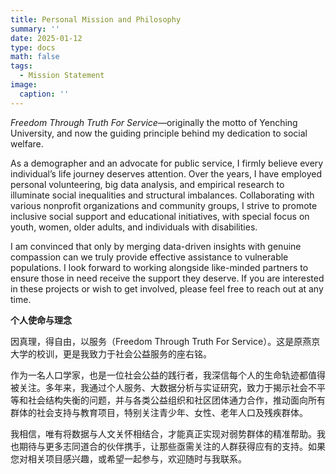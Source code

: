 ```yaml
---
title: Personal Mission and Philosophy
summary: ''
date: 2025-01-12
type: docs
math: false
tags:
  - Mission Statement
image:
  caption: ''
---
```


_Freedom Through Truth For Service_—originally the motto of Yenching University, and now the guiding principle behind my dedication to social welfare.

As a demographer and an advocate for public service, I firmly believe every individual’s life journey deserves attention. Over the years, I have employed personal volunteering, big data analysis, and empirical research to illuminate social inequalities and structural imbalances. Collaborating with various nonprofit organizations and community groups, I strive to promote inclusive social support and educational initiatives, with special focus on youth, women, older adults, and individuals with disabilities.

I am convinced that only by merging data-driven insights with genuine compassion can we truly provide effective assistance to vulnerable populations. I look forward to working alongside like-minded partners to ensure those in need receive the support they deserve. If you are interested in these projects or wish to get involved, please feel free to reach out at any time.

**个人使命与理念**

因真理，得自由，以服务（Freedom Through Truth For Service）。这是原燕京大学的校训，更是我致力于社会公益服务的座右铭。

作为一名人口学家，也是一位社会公益的践行者，我深信每个人的生命轨迹都值得被关注。多年来，我通过个人服务、大数据分析与实证研究，致力于揭示社会不平等和社会结构失衡的问题，并与各类公益组织和社区团体通力合作，推动面向所有群体的社会支持与教育项目，特别关注青少年、女性、老年人口及残疾群体。

我相信，唯有将数据与人文关怀相结合，才能真正实现对弱势群体的精准帮助。我也期待与更多志同道合的伙伴携手，让那些亟需关注的人群获得应有的支持。如果您对相关项目感兴趣，或希望一起参与，欢迎随时与我联系。